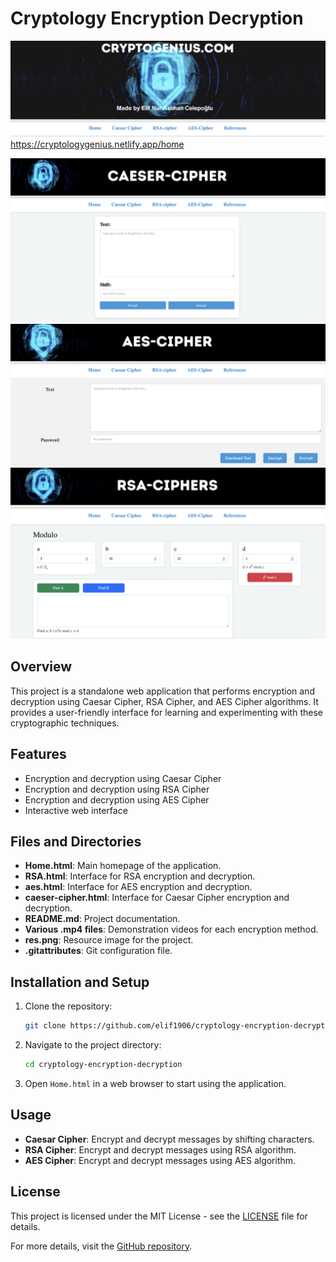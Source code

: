 # Cryptology Encryption Decryption


![web](main.png)
https://cryptologygenius.netlify.app/home


![web](ceaser.png)     ![web](aes.png)   ![web](rsa.png)

## Overview
This project is a standalone web application that performs encryption and decryption using Caesar Cipher, RSA Cipher, and AES Cipher algorithms. It provides a user-friendly interface for learning and experimenting with these cryptographic techniques.

## Features
- Encryption and decryption using Caesar Cipher
- Encryption and decryption using RSA Cipher
- Encryption and decryption using AES Cipher
- Interactive web interface

## Files and Directories
- **Home.html**: Main homepage of the application.
- **RSA.html**: Interface for RSA encryption and decryption.
- **aes.html**: Interface for AES encryption and decryption.
- **caeser-cipher.html**: Interface for Caesar Cipher encryption and decryption.
- **README.md**: Project documentation.
- **Various .mp4 files**: Demonstration videos for each encryption method.
- **res.png**: Resource image for the project.
- **.gitattributes**: Git configuration file.

## Installation and Setup
1. Clone the repository:
    ```sh
    git clone https://github.com/elif1906/cryptology-encryption-decryption.git
    ```
2. Navigate to the project directory:
    ```sh
    cd cryptology-encryption-decryption
    ```
3. Open `Home.html` in a web browser to start using the application.

## Usage
- **Caesar Cipher**: Encrypt and decrypt messages by shifting characters.
- **RSA Cipher**: Encrypt and decrypt messages using RSA algorithm.
- **AES Cipher**: Encrypt and decrypt messages using AES algorithm.

## License
This project is licensed under the MIT License - see the [LICENSE](LICENSE) file for details.

For more details, visit the [GitHub repository](https://github.com/elif1906/cryptology-encryption-decryption).
